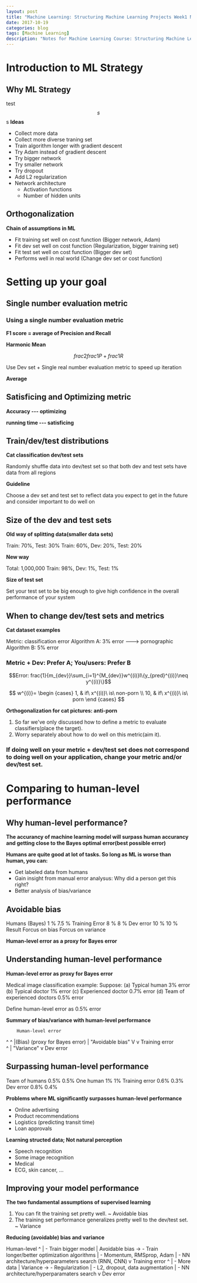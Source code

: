 ```yaml
---
layout: post
title: "Machine Learning: Structuring Machine Learning Projects Week1 Notes"
date: 2017-10-19
categories: blog
tags: [Machine Learning]
description: "Notes for Machine Learning Course: Structuring Machine Learning Projects"
---
```


# **Introduction to ML Strategy**
## **Why ML Strategy**
test $$s$$ s
**Ideas**
- Collect more data
- Collect more diverse traning set
- Train algorithm longer with gradient descent
- Try Adam instead of gradient descent
- Try bigger network
- Try smaller network
- Try dropout
- Add L2 regularization
- Network architecture
  - Activation functions
  - Number of hidden units

## **Orthogonalization**
**Chain of assumptions in ML**
- Fit training set well on cost function (Bigger network, Adam)
- Fit dev set well on cost function (Regularization, bigger training set)
- Fit test set well on cost function (Bigger dev set)
- Performs well in real world (Change dev set or cost function)

# **Setting up your goal**
## **Single number evaluation metric**
### **Using a single number evaluation metric**
**F1 score = average of Precision and Recall**

**Harmonic Mean**

$$frac{2}{frac{1}{P}+frac{1}{R}}$$

Use Dev set + Single real number evaluation metric to speed up iteration

**Average**

## **Satisficing and Optimizing metric**
**Accuracy --- optimizing**

**running time --- satisficing**

## **Train/dev/test distributions**
**Cat classification dev/test sets**

Randomly shuffle data into dev/test set so that both dev and test sets have data from all regions

**Guideline**

Choose a dev set and test set to reflect data you expect to get in the future and consider important to do well on

## **Size of the dev and test sets**
**Old way of splitting data(smaller data sets)**

Train: 70%, Test: 30%
Train: 60%, Dev: 20%, Test: 20%

**New way**

Total: 1,000,000
Train: 98%, Dev: 1%, Test: 1%

**Size of test set**

Set your test set to be big enough to give high confidence in the overall performance of your system

## **When to change dev/test sets and metrics**
**Cat dataset examples**

Metric: classification error
Algorithm A: 3% error ---> pornographic
Algorithm B: 5% error

### Metric + Dev: Prefer A; You/users: Prefer B

$$Error: frac{1}{m_{dev}}\sum_{i=1}^{M_{dev}}w^{(i)}I\{y_{pred}^{(i)}\neq y^{(i)}\}$$

$$
w^{(i)}=
\begin {cases}
1, & if\ x^{(i)}\ is\ non-porn \\
10, & if\ x^{(i)}\ is\ porn
\end {cases}
$$

**Orthogonalization for cat pictures: anti-porn**

1. So far we've only discussed how to define a metric to evaluate classifiers(place the target).
2. Worry separately about how to do well on this metric(aim it).

### **If doing well on your metric + dev/test set does not correspond to doing well on your application, change your metric and/or dev/test set.**

# **Comparing to human-level performance**
## **Why human-level performance?**
**The accurancy of machine learning model will surpass human accurancy and getting close to the Bayes optimal error(best possible error)**

**Humans are quite good at lot of tasks. So long as ML is worse than human, you can:**
- Get labeled data from humans
- Gain insight from manual error analysus:
  Why did a person get this right?
- Better analysis of bias/variance

## **Avoidable bias**
Humans (Bayes)       1 %              7.5 %
Training Error       8 %                8 %
Dev error           10 %               10 %
Result         Forcus on bias   Forcus on variance

**Human-level error as a proxy for Bayes error**


## **Understanding human-level performance**
**Human-level error as proxy for Bayes error**

Medical image classification example:
Suppose:
(a) Typical human                        3% error
(b) Typical doctor                       1% error
(c) Experienced doctor                 0.7% error
(d) Team of experienced doctors        0.5% error

Define human-level error as 0.5% error

**Summary of bias/variance with human-level performance**

        Human-level error        
^                                ^
|(Bias) (proxy for Bayes error)  | "Avoidable bias"
V                                v 
        Training error           
                                 ^
                                 | "Variance"
                                 v
        Dev error

## **Surpassing human-level performance**
Team of humans      0.5%         0.5%
One human             1%           1%
Training error      0.6%         0.3%
Dev error           0.8%         0.4%

**Problems where ML significantly surpasses human-level performance**
- Online advertising
- Product recommendations
- Logistics (predicting transit time)
- Loan approvals

**Learning structed data; Not natural perception**


- Speech recognition
- Some image recognition
- Medical
 - ECG, skin cancer, ...

## **Improving your model performance**
**The two fundamental assumptions of supervised learning**

1. You can fit the training set pretty well. ~ Avoidable bias
2. The training set performance generalizes pretty well to the dev/test set. ~ Variance

**Reducing (avoidable) bias and variance**

Human-level
^
|                    - Train bigger model
| Avoidable bias ->  - Train longer/better optimization algorithms
|                     - Momentum, RMSprop, Adam
|                    - NN architecture/hyperparameters search (RNN, CNN)
v
Training error
^
|                    - More data
| Variance       ->  - Regularization
|                     - L2, dropout, data augmentation
|                    - NN architecture/hyperparamaters search
v
Dev error
